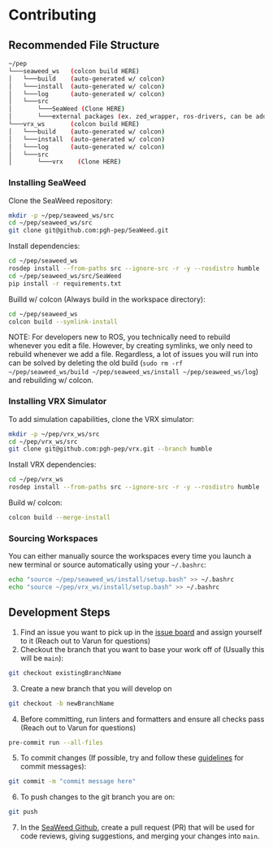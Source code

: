 # Contributing

## Recommended File Structure

```sh
~/pep
└───seaweed_ws   (colcon build HERE)
│   └───build    (auto-generated w/ colcon)
│   └───install  (auto-generated w/ colcon)
│   └───log      (auto-generated w/ colcon)
│   └───src
│       └───SeaWeed (Clone HERE)
│       └───external packages (ex. zed_wrapper, ros-drivers, can be added later)
└───vrx_ws       (colcon build HERE)
│   └───build    (auto-generated w/ colcon)
│   └───install  (auto-generated w/ colcon)
│   └───log      (auto-generated w/ colcon)
│   └───src
│       └───vrx    (Clone HERE)
```

### Installing SeaWeed

Clone the SeaWeed repository:
```sh
mkdir -p ~/pep/seaweed_ws/src
cd ~/pep/seaweed_ws/src
git clone git@github.com:pgh-pep/SeaWeed.git
```

Install dependencies:
```sh
cd ~/pep/seaweed_ws
rosdep install --from-paths src --ignore-src -r -y --rosdistro humble
cd ~/pep/seaweed_ws/src/SeaWeed
pip install -r requirements.txt
```

Builld w/ colcon (Always build in the workspace directory):
```sh
cd ~/pep/seaweed_ws
colcon build --symlink-install
```

NOTE: For developers new to ROS, you technically need to rebuild whenever you edit a file. However, by creating symlinks, we only need to rebuild whenever we add a file. Regardless, a lot of issues you will run into can be solved by deleting the old build (`sudo rm -rf ~/pep/seaweed_ws/build ~/pep/seaweed_ws/install ~/pep/seaweed_ws/log`) and rebuilding w/ colcon.

### Installing VRX Simulator


To add simulation capabilities, clone the VRX simulator:
```sh
mkdir -p ~/pep/vrx_ws/src
cd ~/pep/vrx_ws/src
git clone git@github.com:pgh-pep/vrx.git --branch humble
```

Install VRX dependencies:
```sh
cd ~/pep/vrx_ws
rosdep install --from-paths src --ignore-src -r -y --rosdistro humble
```

Build w/ colcon:
```sh
colcon build --merge-install
```

### Sourcing Workspaces

You can either manually source the workspaces every time you launch a new terminal or source automatically using your `~/.bashrc`:
```sh
echo "source ~/pep/seaweed_ws/install/setup.bash" >> ~/.bashrc
echo "source ~/pep/vrx_ws/install/setup.bash" >> ~/.bashrc
```

## Development Steps

1) Find an issue you want to pick up in the [issue board](https://github.com/orgs/pgh-pep/projects/4) and assign yourself to it (Reach out to Varun for questions)
2) Checkout the branch that you want to base your work off of (Usually this will be `main`):
```sh
git checkout existingBranchName
```
3) Create a new branch that you will develop on
```sh
git checkout -b newBranchName
```
4) Before committing, run linters and formatters and ensure all checks pass (Reach out to Varun for questions)
```sh
pre-commit run --all-files
```
5) To commit changes (If possible, try and follow these [guidelines](https://www.conventionalcommits.org/en/v1.0.0/) for commit messages):
```sh
git commit -m "commit message here"
```
6) To push changes to the git branch you are on:
```sh
git push
```
7) In the [SeaWeed Github](https://github.com/pgh-pep/SeaWeed/pulls), create a pull request (PR) that will be used for code reviews, giving suggestions, and merging your changes into `main`.
